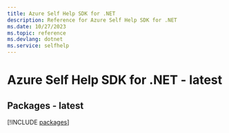 ```yaml
---
title: Azure Self Help SDK for .NET
description: Reference for Azure Self Help SDK for .NET
ms.date: 10/27/2023
ms.topic: reference
ms.devlang: dotnet
ms.service: selfhelp
---
```

# Azure Self Help SDK for .NET - latest
## Packages - latest
[!INCLUDE [packages](self-help-index.md)]